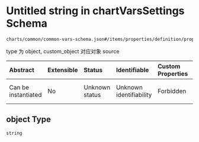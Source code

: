 # Untitled string in chartVarsSettings Schema

```txt
charts/common/common-vars-schema.json#/items/properties/definition/properties/object
```

type 为 object, custom\_object 对应对象 source

| Abstract            | Extensible | Status         | Identifiable            | Custom Properties | Additional Properties | Access Restrictions | Defined In                                                                                       |
| :------------------ | :--------- | :------------- | :---------------------- | :---------------- | :-------------------- | :------------------ | :----------------------------------------------------------------------------------------------- |
| Can be instantiated | No         | Unknown status | Unknown identifiability | Forbidden         | Allowed               | none                | [common-vars-schema.json\*](../out/charts/common/common-vars-schema.json "open original schema") |

## object Type

`string`
